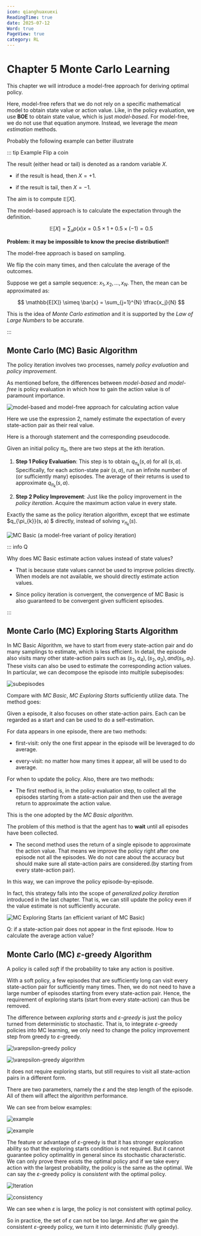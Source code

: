 ```yaml
---
icon: qianghuaxuexi
ReadingTime: true
date: 2025-07-12
Word: true
PageView: true
category: RL
---
```


# Chapter 5 Monte Carlo Learning

This chapter we will introduce a model-free approach for deriving optimal policy.

Here, model-free refers that we do not rely on a specific mathematical model to obtain state value or action value. Like, in the policy evaluation, we use **BOE** to obtain state value, which is just *model-based*. For model-free, we do not use that equation anymore. Instead, we leverage the *mean estimation* methods.

Probably the following example can better illustrate

::: tip Example Flip a coin

The result (either head or tail) is denoted as a random variable $X$.

- if the result is head, then $X = +1$.

- if the result is tail, then $X = −1$.

The aim is to compute $\mathbb E[X]$.

The model-based approach is to calculate the expectation through the definition.

$$
\mathbb E[X] = \sum_{x} p(x)x = 0.5 \times 1 + 0.5 \times (-1) = 0.5
$$

**Problem: it may be impossible to know the precise distribution!!**

The model-free approach is based on sampling.

We flip the coin many times, and then calculate the average of the outcomes.

Suppose we get a sample sequence: ${x_1, x_2, . . . , x_N}$. Then, the mean can be approximated as:

$$
\mathbb{E[X]} \simeq \bar{x} = \sum_{j=1}^{N} \tfrac{x_j}{N} 
$$

This is the idea of *Monte Carlo estimation* and it is supported by the *Law of Large Numbers* to be accurate.

:::

## Monte Carlo (MC) Basic Algorithm

The policy iteration involves two processes, namely *policy evaluation* and *policy improvement*.

As mentioned before, the differences between *model-based* and *model-free* is policy evaluation in which how to gain the action value is of paramount importance.

![model-based and model-free approach for calculating action value](https://github.com/RyanLee-ljx/RyanLee-ljx.github.io/blob/image/RL/C5/1.png?raw=true)

Here we use the expression 2, namely estimate the expectation of every state-action pair as their real value.

Here is a thorough statement and the corresponding pseudocode.

Given an initial policy $\pi_{0}$, there are two steps at the $k$th iteration.

1. **Step 1 Policy Evaluation**: This step is to obtain $q_{\pi_{k}}(s, a)$ for all $(s, a)$. Specifically, for each action-state pair $(s, a)$, run an infinite number of (or sufficiently many) episodes. The average of their returns is used to approximate $q_{\pi_{k}}(s, a)$.

2. **Step 2 Policy Improvement**: Just like the policy improvement in the *policy iteration*. Acquire the maximum action value in every state.

Exactly the same as the policy iteration algorithm, except that we estimate $q_{\pi_{k}}(s, a) $ directly, instead of solving $v_{\pi_{k}}(s)$.

![MC Basic (a model-free variant of policy iteration)](https://github.com/RyanLee-ljx/RyanLee-ljx.github.io/blob/image/RL/C5/2.png?raw=true)

::: info Q

Why does MC Basic estimate action values instead of state values?

- That is because state values cannot be used to improve policies directly. When models are not available, we should directly estimate action values.

- Since policy iteration is convergent, the convergence of MC Basic is also guaranteed to be convergent given sufficient episodes.

:::

## Monte Carlo (MC) Exploring Starts Algorithm

In MC Basic Algorithm, we have to start from every state-action pair and do many samplings to estimate, which is less efficient. In detail, the episode also visits many other state-action
pairs such as $(s_2, a_4), (s_2, a_3), and (s_5, a_1)$. These visits can also be used to estimate the corresponding action values. In particular, we can decompose the episode into multiple subepisodes:

![subepisodes](https://github.com/RyanLee-ljx/RyanLee-ljx.github.io/blob/image/RL/C5/3.png?raw=true)

Compare with *MC Basic*, *MC Exploring Starts* sufficiently utilize data. The method goes:

Given a episode, it also focuses on other state-action pairs. Each can be regarded as a start and can be used to do a self-estimation.

For data appears in one episode, there are two methods:

- first-visit: only the one first appear in the episode will be leveraged to do average.

- every-visit: no matter how many times it appear, all will be used to do average.

For when to update the policy. Also, there are two methods:

- The first method is, in the policy evaluation step, to collect all the episodes starting from a state-action pair and then use the average return to approximate the action value.

This is the one adopted by the *MC Basic algorithm*.

The problem of this method is that the agent has to **wait** until all episodes have been collected.

- The second method uses the return of a single episode to approximate the action value. That means we improve the policy right after one episode not all the episodes. We do not care about the accuracy but should make sure all state-action pairs are considered.(by starting from every state-action pair).

In this way, we can improve the policy episode-by-episode.

In fact, this strategy falls into the scope of *generalized policy iteration* introduced in the last chapter. That is, we can still update the policy even if the value estimate is not sufficiently accurate.

![MC Exploring Starts (an efficient variant of MC Basic)](https://github.com/RyanLee-ljx/RyanLee-ljx.github.io/blob/image/RL/C5/4.png?raw=true) 


Q: if a state-action pair does not appear in the first episode. How to calculate the average action value?

## Monte Carlo (MC) $\varepsilon$-greedy Algorithm

A policy is called *soft* if the probability to take any action is positive.

With a soft policy, a few episodes that are sufficiently long can visit every state-action pair for sufficiently many times. Then, we do not need to have a large number of episodes starting from every state-action pair. Hence, the requirement of exploring starts (start from every state-action) can thus be removed.

The difference between *exploring starts* and *$\varepsilon$-greedy* is just the policy turned from deterministic to stochastic. That is, to integrate $\varepsilon$-greedy policies into MC learning, we only need to change the policy improvement step from greedy to $\varepsilon$-greedy.

![$\varepsilon$-greedy policy](https://github.com/RyanLee-ljx/RyanLee-ljx.github.io/blob/image/RL/C5/5.png?raw=true)

![$\varepsilon$-greedy algorithm](https://github.com/RyanLee-ljx/RyanLee-ljx.github.io/blob/image/RL/C5/6.png?raw=true)

It does not require exploring starts, but still requires to visit all state-action pairs in a different form.

There are two parameters, namely the $\varepsilon$ and the step length of the episode. All of them will affect the algorithm performance.

We can see from below examples:

![example](https://github.com/RyanLee-ljx/RyanLee-ljx.github.io/blob/image/RL/C5/7.png?raw=true)

![example](https://github.com/RyanLee-ljx/RyanLee-ljx.github.io/blob/image/RL/C5/8.png?raw=true)

The feature or advantage of $\varepsilon$-greedy is that it has stronger exploration ability so that the exploring starts condition is not required. But it cannot guarantee policy optimalitly in general since its stochastic characteristic. We can only prove there exists the optimal policy and if we take every action with the largest probability, the policy is the same as the optimal. We can say the $\varepsilon$-greedy policy is *consistent* with the optimal policy.

![Iteration](https://github.com/RyanLee-ljx/RyanLee-ljx.github.io/blob/image/RL/C5/9.png?raw=true)

![consistency](https://github.com/RyanLee-ljx/RyanLee-ljx.github.io/blob/image/RL/C5/10.png?raw=true)

We can see when $\varepsilon$ is large, the policy is not consistent with optimal policy.

So in practice, the set of $\varepsilon$ can not be too large. And after we gain the consistent $\varepsilon$-greedy policy, we turn it into deterministic (fully greedy).
